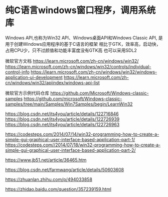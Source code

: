 # 纯C语言windows窗口程序，调用系统库

Windows API,也称为Win32 API、Windows桌面API和Windows Classic API,
是用于创建Windows应用程序的基于C语言的框架
相比于GTK，效率高，启动快，占用CPU少，只不过颜值和功能丰富度没有GTK高
也可以采用SDL2

微软官方文档
https://learn.microsoft.com/zh-cn/windows/win32/
https://learn.microsoft.com/zh-cn/windows/win32/controls/individual-control-info
https://learn.microsoft.com/zh-cn/windows/win32/windows-application-ui-development
https://learn.microsoft.com/zh-cn/windows/win32/apiindex/windows-api-list

微软官方示例代码仓库
https://github.com/Microsoft/Windows-classic-samples
https://github.com/microsoft/Windows-classic-samples/tree/main/Samples/Win7Samples/begin/LearnWin32

https://blog.csdn.net/its4you/article/details/122716846
https://blog.csdn.net/its4you/article/details/122726939
https://blog.csdn.net/its4you/article/details/122726963

https://codesteps.com/2014/07/14/win32-programming-how-to-create-a-simple-gui-graphical-user-interface-based-application-part-1/
https://codesteps.com//2014/07/18/win32-programming-how-to-create-a-simple-gui-graphical-user-interface-based-application-part-2/


https://www.jb51.net/article/36465.htm

https://blog.csdn.net/farmwang/article/details/50603608

https://zhuanlan.zhihu.com/p/494033858

https://zhidao.baidu.com/question/357239159.html